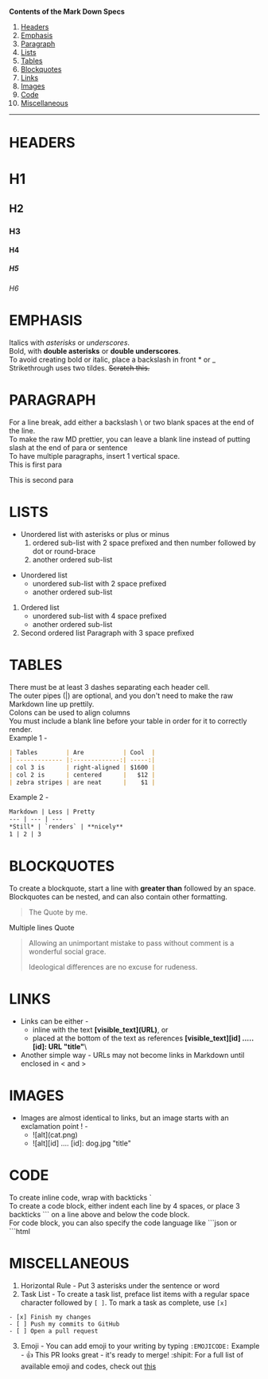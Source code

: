 **Contents of the Mark Down Specs**
  1. [Headers](#headers)
  2. [Emphasis](#emphasis)
  3. [Paragraph](#paragraph)
  4. [Lists](#lists)
  5. [Tables](#tables)
  6. [Blockquotes](#blockquotes)
  7. [Links](#links)
  8. [Images](#images)
  9. [Code](#code)
  10. [Miscellaneous](#miscellaneous)
***  
# HEADERS
# H1
## H2
### H3
#### H4
##### H5
###### H6
# EMPHASIS
Italics with *asterisks* or _underscores_.\
Bold, with **double asterisks** or __double underscores__.\
To avoid creating bold or italic, place a backslash in front \* or \_\
Strikethrough uses two tildes. ~~Scratch this.~~
# PARAGRAPH
For a line break, add either a backslash \ or two blank spaces at the end of the line.\
To make the raw MD prettier, you can leave a blank line instead of putting slash at the end of para or sentence\
To have multiple paragraphs, insert 1 vertical space.\
This is first para

This is second para
# LISTS
+ Unordered list with asterisks or plus or minus
  1. ordered sub-list with 2 space prefixed and then number followed by dot or round-brace
  2. another ordered sub-list
* Unordered list
  * unordered sub-list with 2 space prefixed
  * another ordered sub-list
1. Ordered list
    - unordered sub-list with 4 space prefixed
    - another ordered sub-list
2. Second ordered list
   Paragraph with 3 space prefixed
# TABLES
There must be at least 3 dashes separating each header cell.\
The outer pipes (|) are optional, and you don't need to make the raw Markdown line up prettily.\
Colons can be used to align columns\
You must include a blank line before your table in order for it to correctly render.\
Example 1 -
```markdown
| Tables        | Are           | Cool  |
| ------------- |:-------------:| -----:|
| col 3 is      | right-aligned | $1600 |
| col 2 is      | centered      |   $12 |
| zebra stripes | are neat      |    $1 |
```
Example 2 -
```markdown
Markdown | Less | Pretty
--- | --- | ---
*Still* | `renders` | **nicely**
1 | 2 | 3
```
# BLOCKQUOTES
To create a blockquote, start a line with __greater than__ followed by an space.\
Blockquotes can be nested, and can also contain other formatting.
> The Quote by me.

Multiple lines Quote
> Allowing an unimportant mistake to pass without comment is a wonderful social grace.
>
> Ideological differences are no excuse for rudeness.
# LINKS
- Links can be either -
  - inline with the text **\[visible_text](URL)**, or 
  - placed at the bottom of the text as references **\[visible_text]\[id] ..... \[id]: URL "title"**\
- Another simple way - URLs may not become links in Markdown until enclosed in \< and \>
# IMAGES
- Images are almost identical to links, but an image starts with an exclamation point ! -
  - !\[alt](cat.png)
  - !\[alt]\[id] .... \[id]: dog.jpg "title"
# CODE
To create inline code, wrap with backticks \`\
To create a code block, either indent each line by 4 spaces, or place 3 backticks \`\`\` on a line above and below the code block.\
For code block, you can also specify the code language like \`\`\`json or \`\`\`html
# MISCELLANEOUS
1. Horizontal Rule - Put 3 asterisks under the sentence or word
2. Task List - To create a task list, preface list items with a regular space character followed by `[ ]`. To mark a task as complete, use `[x]`
```
- [x] Finish my changes
- [ ] Push my commits to GitHub
- [ ] Open a pull request
```
3. Emoji - You can add emoji to your writing by typing `:EMOJICODE:`
   Example - :+1: This PR looks great - it's ready to merge! :shipit:
   For a full list of available emoji and codes, check out [this](http://emoji-cheat-sheet.com/)
  
